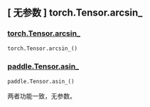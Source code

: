 ## [ 无参数 ] torch.Tensor.arcsin_

### [torch.Tensor.arcsin_](https://pytorch.org/docs/stable/generated/torch.Tensor.arcsin_.html)

```python
torch.Tensor.arcsin_()
```

### [paddle.Tensor.asin_]()

```python
paddle.Tensor.asin_()
```

两者功能一致，无参数。
